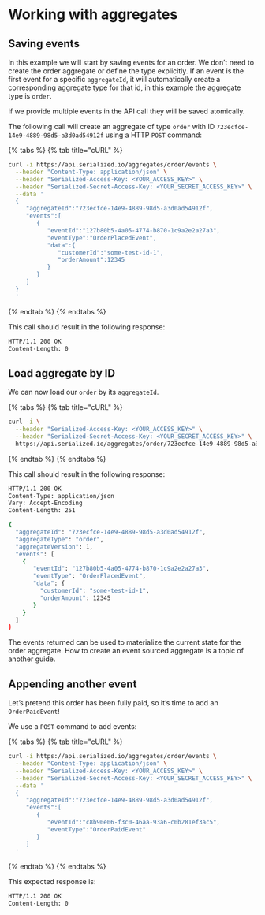 # Working with aggregates

## Saving events

In this example we will start by saving events for an order. We don’t need to create the order aggregate or define the type explicitly. If an event is the first event for a specific `aggregateId`, it will automatically create a corresponding aggregate type for that id, in this example the aggregate type is `order`.

If we provide multiple events in the API call they will be saved atomically.

The following call will create an aggregate of type `order` with ID `723ecfce-14e9-4889-98d5-a3d0ad54912f` using a HTTP `POST` command:

{% tabs %}
{% tab title="cURL" %}
```bash
curl -i https://api.serialized.io/aggregates/order/events \
  --header "Content-Type: application/json" \
  --header "Serialized-Access-Key: <YOUR_ACCESS_KEY>" \
  --header "Serialized-Secret-Access-Key: <YOUR_SECRET_ACCESS_KEY>" \
  --data '
  {  
     "aggregateId":"723ecfce-14e9-4889-98d5-a3d0ad54912f",
     "events":[  
        {  
           "eventId":"127b80b5-4a05-4774-b870-1c9a2e2a27a3",
           "eventType":"OrderPlacedEvent",
           "data":{  
              "customerId":"some-test-id-1",
              "orderAmount":12345
           }
        }
     ]
  }
  '
```
{% endtab %}
{% endtabs %}

This call should result in the following response:

```bash
HTTP/1.1 200 OK
Content-Length: 0
```

## Load aggregate by ID

We can now load our `order` by its `aggregateId`.

{% tabs %}
{% tab title="cURL" %}
```bash
curl -i \
  --header "Serialized-Access-Key: <YOUR_ACCESS_KEY>" \
  --header "Serialized-Secret-Access-Key: <YOUR_SECRET_ACCESS_KEY>" \
  https://api.serialized.io/aggregates/order/723ecfce-14e9-4889-98d5-a3d0ad54912f
```
{% endtab %}
{% endtabs %}

This call should result in the following response:

```bash
HTTP/1.1 200 OK
Content-Type: application/json
Vary: Accept-Encoding
Content-Length: 251

{  
  "aggregateId": "723ecfce-14e9-4889-98d5-a3d0ad54912f",
  "aggregateType": "order",
  "aggregateVersion": 1,
  "events": [  
    {  
       "eventId": "127b80b5-4a05-4774-b870-1c9a2e2a27a3",
       "eventType": "OrderPlacedEvent",
       "data": {  
         "customerId": "some-test-id-1",
         "orderAmount": 12345
       }
    }
  ]
}
```

The events returned can be used to materialize the current state for the order aggregate. How to create an event sourced aggregate is a topic of another guide.

## Appending another event

Let’s pretend this order has been fully paid, so it’s time to add an `OrderPaidEvent`!

We use a `POST` command to add events:

{% tabs %}
{% tab title="cURL" %}
```bash
curl -i https://api.serialized.io/aggregates/order/events \
  --header "Content-Type: application/json" \
  --header "Serialized-Access-Key: <YOUR_ACCESS_KEY>" \
  --header "Serialized-Secret-Access-Key: <YOUR_SECRET_ACCESS_KEY>" \
  --data '
  {  
     "aggregateId":"723ecfce-14e9-4889-98d5-a3d0ad54912f",
     "events":[  
        {  
           "eventId":"c8b90e06-f3c0-46aa-93a6-c0b281ef3ac5",
           "eventType":"OrderPaidEvent"
        }
     ]
  '
```
{% endtab %}
{% endtabs %}

This expected response is:

```bash
HTTP/1.1 200 OK
Content-Length: 0
```

